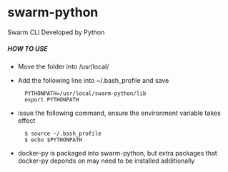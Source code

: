 # swarm-python
Swarm CLI Developed by Python


##### HOW TO USE

* Move the folder into /usr/local/

* Add the following line into ~/.bash_profile and save

        PYTHONPATH=/usr/local/swarm-python/lib
        export PYTHONPATH

* issue the following command, ensure the environment variable takes effect

        $ source ~/.bash_profile
        $ echo $PYTHONPATH

* docker-py is packaged into swarm-python, but extra packages that docker-py deponds on may need to be installed additionally
